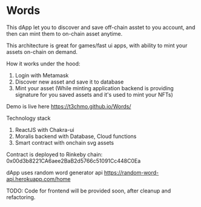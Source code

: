 # Words

This dApp let you to discover and save off-chain asstet to you account, and then can mint them to on-chain asset anytime. 

This architecture is great for games/fast ui apps, with ability to mint your assets on-chain on demand.

How it works under the hood:
1. Login with Metamask
2. Discover new asset and save it to database
3. Mint your asset (While minting application backend is providing signature for you saved assets and it's used to mint your NFTs) 

Demo is live here https://t3chmo.github.io/Words/

Technology stack
1. ReactJS with Chakra-ui
2. Moralis backend with Database, Cloud functions
3. Smart contract with onchain svg assets

Contract is deployed to Rinkeby chain: 0x00d3b8221CA6aee2BaB2d5766c51091Cc448C0Ea


dApp uses random word generator api https://random-word-api.herokuapp.com/home


TODO: Code for frontend will be provided soon, after cleanup and refactoring.

